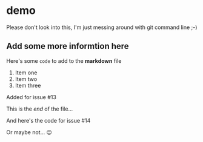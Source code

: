 # demo
Please don't look into this, I'm just messing around with git command line ;-)

## Add some more informtion here
Here's some `code` to add to the **markdown** file

1. Item one
2. Item two
3. Item three

Added for issue #13

This is the *end* of the file...

And here's the code for issue #14

Or maybe not... :wink:
